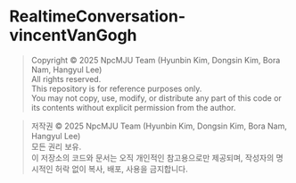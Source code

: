 # RealtimeConversation-vincentVanGogh

> Copyright © 2025 NpcMJU Team (Hyunbin Kim, Dongsin Kim, Bora Nam, Hangyul Lee)  
> All rights reserved.  
> This repository is for reference purposes only.  
> You may not copy, use, modify, or distribute any part of this code or its contents without explicit permission from the author.

> 저작권 © 2025 NpcMJU Team (Hyunbin Kim, Dongsin Kim, Bora Nam, Hangyul Lee)  
> 모든 권리 보유.  
> 이 저장소의 코드와 문서는 오직 개인적인 참고용으로만 제공되며, 작성자의 명시적인 허락 없이 복사, 배포, 사용을 금지합니다.
